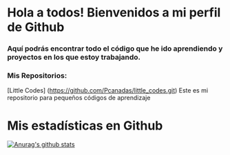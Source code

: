 # Hola a todos! Bienvenidos a mi perfil de Github

### Aquí podrás encontrar todo el código que he ido aprendiendo y proyectos en los que estoy trabajando.

### Mis Repositorios:

[Little Codes] (https://github.com/Pcanadas/little_codes.git) Este es mi repositorio para pequeños códigos de aprendizaje

# Mis estadísticas en Github
[![Anurag's github stats](https://github-readme-stats.vercel.app/api?username=Pcanadas&show_icons=true&theme=darcula)](https://github.com/Pcanadas/github-readme-stats)

<!--
**Pcanadas/Pcanadas** is a ✨ _special_ ✨ repository because its `README.md` (this file) appears on your GitHub profile.

Here are some ideas to get you started:

- 🔭 I’m currently working on ...
- 🌱 I’m currently learning ...
- 👯 I’m looking to collaborate on ...
- 🤔 I’m looking for help with ...
- 💬 Ask me about ...
- 📫 How to reach me: ...
- 😄 Pronouns: ...
- ⚡ Fun fact: ...
-->
